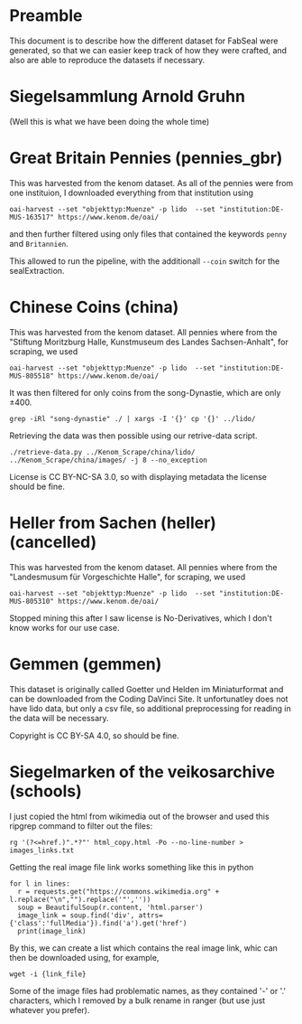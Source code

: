 # Preamble

This document is to describe how the different dataset for FabSeal were generated, so that we can easier keep track of how they were crafted,
and also are able to reproduce the datasets if necessary.


# Siegelsammlung Arnold Gruhn

(Well this is what we have been doing the whole time)

# Great Britain Pennies (pennies_gbr)

This was harvested from the kenom dataset.
As all of the pennies were from one instituion, I downloaded everything from that institution using
```
oai-harvest --set "objekttyp:Muenze" -p lido  --set "institution:DE-MUS-163517" https://www.kenom.de/oai/
```
and then further filtered using only files that contained the keywords ```penny``` and ```Britannien```.

This allowed to run the pipeline, with the additionall ```--coin``` switch for the sealExtraction.


# Chinese Coins (china)
This was harvested from the kenom dataset.
All pennies where from the "Stiftung Moritzburg Halle, Kunstmuseum des Landes Sachsen-Anhalt",
for scraping, we used

```
oai-harvest --set "objekttyp:Muenze" -p lido  --set "institution:DE-MUS-805518" https://www.kenom.de/oai/
```

It was then filtered for only coins from the song-Dynastie, which are only ±400.

```
grep -iRl "song-dynastie" ./ | xargs -I '{}' cp '{}' ../lido/   
```

Retrieving the data was then possible using our retrive-data script.
```
./retrieve-data.py ../Kenom_Scrape/china/lido/ ../Kenom_Scrape/china/images/ -j 8 --no_exception
```

License is CC BY-NC-SA 3.0, so with displaying metadata the license should be fine.


# Heller from Sachen (heller) (cancelled)

This was harvested from the kenom dataset.
All pennies where from the "Landesmusum für Vorgeschichte Halle",
for scraping, we used

```
oai-harvest --set "objekttyp:Muenze" -p lido  --set "institution:DE-MUS-805310" https://www.kenom.de/oai/
```

Stopped mining this after I saw license is No-Derivatives, which I don't know works for our use case.


# Gemmen (gemmen)

This dataset is originally called Goetter und Helden im Miniaturformat and can be downloaded from the Coding DaVinci Site.
It unfortunatley does not have lido data, but only a csv file, so additional preprocessing for reading in the data will be necessary.

Copyright is CC BY-SA 4.0, so should be fine.

# Siegelmarken of the veikosarchive (schools)
I just copied the html from wikimedia out of the browser and used this ripgrep command to filter out the files:

```rg '(?<=href.)".*?"' html_copy.html -Po --no-line-number > images_links.txt```

Getting the real image file link works something like this in python

```
for l in lines:
  r = requests.get("https://commons.wikimedia.org" + l.replace("\n","").replace('"',''))
  soup = BeautifulSoup(r.content, 'html.parser')
  image_link = soup.find('div', attrs={'class':'fullMedia'}).find('a').get('href')
  print(image_link)
```
By this, we can create a list which contains the real image link, whic can then be downloaded using, for example,
```
wget -i {link_file}
```
Some of the image files had problematic names, as they contained '-' or '.' characters, which I removed by a bulk rename in ranger (but use just whatever you prefer).


